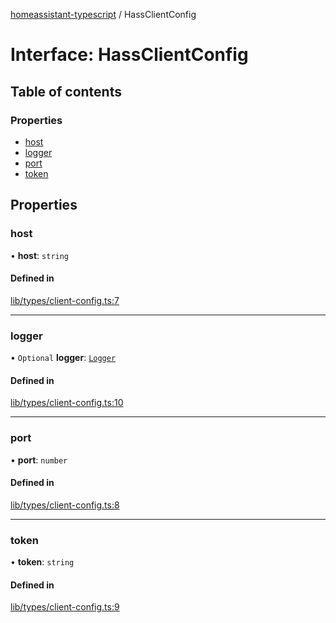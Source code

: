 [homeassistant-typescript](../README.md) / HassClientConfig

# Interface: HassClientConfig

## Table of contents

### Properties

- [host](HassClientConfig.md#host)
- [logger](HassClientConfig.md#logger)
- [port](HassClientConfig.md#port)
- [token](HassClientConfig.md#token)

## Properties

### host

• **host**: `string`

#### Defined in

[lib/types/client-config.ts:7](https://github.com/benwainwright/hass-ts/blob/c03f283/src/lib/types/client-config.ts#L7)

___

### logger

• `Optional` **logger**: [`Logger`](Logger.md)

#### Defined in

[lib/types/client-config.ts:10](https://github.com/benwainwright/hass-ts/blob/c03f283/src/lib/types/client-config.ts#L10)

___

### port

• **port**: `number`

#### Defined in

[lib/types/client-config.ts:8](https://github.com/benwainwright/hass-ts/blob/c03f283/src/lib/types/client-config.ts#L8)

___

### token

• **token**: `string`

#### Defined in

[lib/types/client-config.ts:9](https://github.com/benwainwright/hass-ts/blob/c03f283/src/lib/types/client-config.ts#L9)
